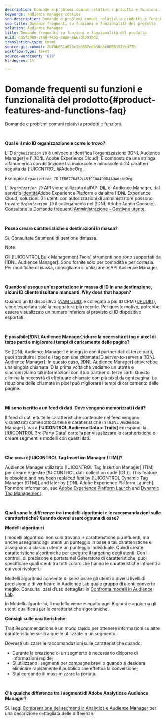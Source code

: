 ```yaml
---
description: Domande e problemi comuni relativi a prodotti e funzioni.
keywords: audience manager cookies
seo-description: Domande e problemi comuni relativi a prodotti e funzioni.
seo-title: Domande frequenti su funzioni e funzionalità del prodotto
solution: Audience Manager
title: Domande frequenti su funzioni e funzionalità del prodotto
uuid: da5f5089-24a8-4455-88a6-eb62d83939d2
translation-type: tm+mt
source-git-commit: 2b70b651a626c2b5667edb58c8c6068152a9d770
workflow-type: tm+mt
source-wordcount: '619'
ht-degree: 1%

---
```



# Domande frequenti su funzioni e funzionalità del prodotto{#product-features-and-functions-faq}

Domande e problemi comuni relativi a prodotti e funzioni.

 

<!-- 

faq_features_functions.xml

 -->

**Qual è il mio ID organizzazione e come lo trovo?**

L’ID *`Organization ID`* è univoco e identifica l’organizzazione [!DNL Audience Manager] e l’ [!DNL Adobe Experience Cloud]. È composta da una stringa alfanumerica con distinzione tra maiuscole e minuscole di 24 caratteri seguita da [!UICONTROL @AdobeOrg].

Esempio: *`Organization ID`* `1FD6776A524453CC0A490D44@AdobeOrg`.

L’ *`Organization ID`* API viene utilizzata dall’API [DIL](../dil/dil-overview.md) di Audience Manager, dal servizio [identità](https://docs.adobe.com/content/help/en/id-service/using/home.html)Adobe Experience Platform e da altre [!DNL Experience Cloud] soluzioni. Gli utenti con autorizzazioni di amministratore possono trovare *`Organization ID`* il collegamento nel [!DNL Adobe Admin Console]. Consultate le Domande frequenti [Amministrazione - Gestione utente](https://docs.adobe.com/content/help/en/core-services/interface/manage-users-and-products/admin-getting-started.html).

 

**Posso creare caratteristiche o destinazioni in massa?**

Sì. Consultate Strumenti [di gestione di](../reference/bulk-management-tools/bulk-management-intro.md)massa.

>[!NOTE]
>
>Gli [!UICONTROL Bulk Management Tools] strumenti non *sono* supportati da [!DNL Audience Manager]. Sono fornite solo per comodità e per cortesia. Per modifiche di massa, consigliamo di utilizzare le API [](../api/api.md) Audience Manager.

 

**Quando si esegue un&#39;esportazione in massa di ID in una destinazione, alcuni ID cliente risultano mancanti. Why does that happen?**

Quando un ID dispositivo ([AAM UUID](../reference/ids-in-aam.md)) è collegato a più ID CRM ([DPUUID](../reference/ids-in-aam.md)), viene esportata solo la mappatura più recente. Per questo motivo, potrebbe essere visualizzato un numero inferiore al previsto di ID dispositivo esportati.

 

**È possibile[!DNL Audience Manager]ridurre la necessità di tag o pixel di terze parti e migliorare i tempi di caricamento delle pagine?**

Se [!DNL Audience Manager] è integrato con il partner dati di terze parti, puoi sostituire i pixel e i tag con una chiamata ID server-to-server a [!DNL Audience Manager]. In questo caso, [!DNL Audience Manager] attiverebbe una singola chiamata ID la prima volta che vediamo un utente e sincronizziamo tali informazioni con il tuo partner di terze parti. Questo elimina la necessità di effettuare chiamate con più pixel da ogni pagina. La riduzione delle chiamate in pixel può migliorare i tempi di caricamento delle pagine.

 

**Mi sono iscritto a un feed di dati. Dove vengono memorizzati i dati?**

Il feed di dati e tutte le caratteristiche contenute nel feed vengono visualizzati come sottocartelle e caratteristiche in [!DNL Audience Manager]. Vai a **[!UICONTROL Audience Data > Traits]** ed espandi la [!UICONTROL 3rd-Party Data] cartella per visualizzare le caratteristiche o creare segmenti e modelli con questi dati.

 

**Che cosa è[!UICONTROL Tag Insertion Manager (TIM)]?**

Audience Manager utilizzato [!UICONTROL Tag Insertion Manager] (TIM) per creare e gestire [!UICONTROL data collection code (DIL)]. This feature is obsolete and has been replaced first by [!UICONTROL Dynamic Tag Manager (DTM)], and later by [!DNL Adobe Experience Platform Launch]. For more information, see [Adobe Experience Platform Launch](https://docs.adobelaunch.com/) and [Dynamic Tag Management](https://docs.adobe.com/content/help/en/dtm/using/dtm-home.html).

 

**Quali sono le differenze tra i modelli algoritmici e le raccomandazioni sulle caratteristiche? Quando dovrei usare ognuna di esse?**

**Modelli algoritmici**

I modelli algoritmici non solo trovano le caratteristiche più influenti, ma anche assegnano agli utenti un punteggio in base a tali caratteristiche e assegnano a ciascun utente un punteggio individuale. Quindi create caratteristiche algoritmiche per eseguire il targeting degli utenti. Con i controlli di precisione e portata nel Generatore di caratteristiche, puoi specificare quali utenti tra tutti coloro che hanno le caratteristiche influenti a cui vuoi rivolgerti.

Modelli algoritmici consente di selezionare gli utenti a diversi livelli di precisione e di verificare in Audience Lab quale gruppo di utenti converte meglio. Consulta i casi d’uso dettagliati in [Confronta modelli in Audience Lab](../features/audience-lab/audience-lab-use-cases.md#compare-models).

In Modelli algoritmici, il modello viene eseguito ogni 8 giorni e aggiorna gli utenti qualificati per le caratteristiche algoritmiche.

**Consigli sulle caratteristiche**

Trait Recommendations è un modo rapido per ottenere informazioni su altre caratteristiche simili a quelle utilizzate in un segmento.

Dovresti utilizzare le raccomandazioni sulle caratteristiche quando:

* Durante la creazione di un segmento è necessario disporre di informazioni rapide;
* Si utilizzano i segmenti per campagne brevi o quando si desidera eliminare rapidamente il pubblico che effettua la conversione;
* Stai cercando di massimizzare la portata.

 

**C&#39;è qualche differenza tra i segmenti di Adobe Analytics e Audience Manager?**

Sì, leggi [Comprensione dei segmenti in Analytics e Audience Manager](https://docs.adobe.com/content/help/en/analytics/integration/audience-analytics/audience-analytics-workflow/aam-analytics-segments.html) per una descrizione dettagliata delle differenze.
